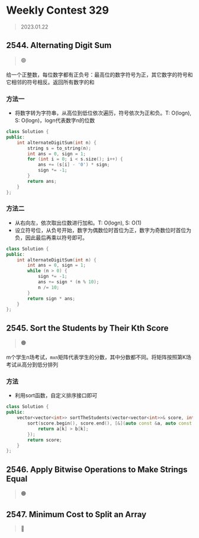 # Weekly Contest 329
> 2023.01.22

## 2544. Alternating Digit Sum

> :green_circle:

给一个正整数，每位数字都有正负号：最高位的数字符号为正，其它数字的符号和它相邻的符号相反。返回所有数字的和

### 方法一

- 将数字转为字符串，从高位到低位依次遍历，符号依次为正和负。T: O(logn), S: O(logn)，logn代表数字n的位数

```cpp
class Solution {
public:
    int alternateDigitSum(int n) {
        string s = to_string(n);
        int ans = 0, sign = 1;
        for (int i = 0; i < s.size(); i++) {
            ans += (s[i] - '0') * sign;
            sign *= -1;
        }
        return ans;
    }
};
```

### 方法二

- 从右向左，依次取出位数进行加和。T: O(logn), S: O(1)
- 设立符号位，从负号开始，数字为偶数位时首位为正，数字为奇数位时首位为负，因此最后再乘以符号即可。

```cpp
class Solution {
public:
    int alternateDigitSum(int n) {
        int ans = 0, sign = 1;
        while (n > 0) {
            sign *= -1;
            ans += sign * (n % 10);
            n /= 10;
        }
        return sign * ans;
    }
};
```

## 2545. Sort the Students by Their Kth Score

> :orange_circle:

m个学生n场考试，`mxn`矩阵代表学生的分数，其中分数都不同。将矩阵按照第K场考试从高分到低分排列

### 方法

- 利用sort函数，自定义排序接口即可

```cpp
class Solution {
public:
    vector<vector<int>> sortTheStudents(vector<vector<int>>& score, int k) {
        sort(score.begin(), score.end(), [&](auto const &a, auto const &b) {
            return a[k] > b[k];
        });
        return score;
    }
};
```

## 2546. Apply Bitwise Operations to Make Strings Equal

> :orange_circle:

## 2547. Minimum Cost to Split an Array

> :red_circle:
